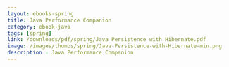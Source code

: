 ```yaml
---
layout: ebooks-spring
title: Java Performance Companion 
category: ebook-java
tags: [spring]
link: /downloads/pdf/spring/Java Persistence with Hibernate.pdf 
image: /images/thumbs/spring/Java-Persistence-with-Hibernate-min.png
description : Java Performance Companion 
---
```












